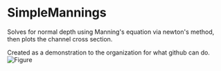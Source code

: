 # SimpleMannings

Solves for normal depth using Manning's equation via newton's method, then plots the channel cross section. 

Created as a demonstration to the organization for what github can do.
![Figure](https://github.com/UGACITRA/SimpleMannings/assets/57597215/d7c467d5-6cb3-4424-8655-ef11caf95dd0)
